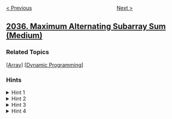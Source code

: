 <!--|This file generated by command(leetcode description); DO NOT EDIT.    |-->
<!--+----------------------------------------------------------------------+-->
<!--|@author    awesee <openset.wang@gmail.com>                           |-->
<!--|@link      https://github.com/awesee                                 |-->
<!--|@home      https://github.com/awesee/leetcode                        |-->
<!--+----------------------------------------------------------------------+-->

[< Previous](../partition-array-into-two-arrays-to-minimize-sum-difference "Partition Array Into Two Arrays to Minimize Sum Difference")
　　　　　　　　　　　　　　　　
[Next >](../minimum-number-of-moves-to-seat-everyone "Minimum Number of Moves to Seat Everyone")

## [2036. Maximum Alternating Subarray Sum (Medium)](https://leetcode.com/problems/maximum-alternating-subarray-sum "最大交替子数组和")



### Related Topics
  [[Array](../../tag/array/README.md)]
  [[Dynamic Programming](../../tag/dynamic-programming/README.md)]

### Hints
<details>
<summary>Hint 1</summary>
How can Kadane's Algorithm help us?
</details>

<details>
<summary>Hint 2</summary>
If you convert all the numbers at odd indices to the negative version of that number, the problem simplifies to finding the maximum subarray sum.
</details>

<details>
<summary>Hint 3</summary>
However, this strategy needs you to start each subarray at an even index.
</details>

<details>
<summary>Hint 4</summary>
Do the same except converting all the numbers at even indices to the negative version of that number.
</details>

